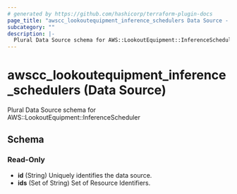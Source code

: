 ```yaml
---
# generated by https://github.com/hashicorp/terraform-plugin-docs
page_title: "awscc_lookoutequipment_inference_schedulers Data Source - terraform-provider-awscc"
subcategory: ""
description: |-
  Plural Data Source schema for AWS::LookoutEquipment::InferenceScheduler
---
```


# awscc_lookoutequipment_inference_schedulers (Data Source)

Plural Data Source schema for AWS::LookoutEquipment::InferenceScheduler



<!-- schema generated by tfplugindocs -->
## Schema

### Read-Only

- **id** (String) Uniquely identifies the data source.
- **ids** (Set of String) Set of Resource Identifiers.


